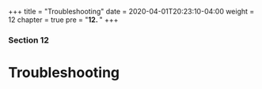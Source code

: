 +++
title = "Troubleshooting"
date = 2020-04-01T20:23:10-04:00
weight = 12
chapter = true
pre = "<b>12. </b>"
+++

### Section 12

# Troubleshooting